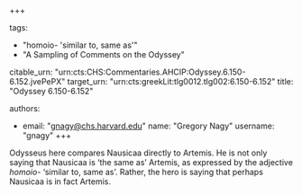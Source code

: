 +++

tags:
- "homoio- &#39;similar to, same as&#39;"
- "A Sampling of Comments on the Odyssey"

citable_urn: "urn:cts:CHS:Commentaries.AHCIP:Odyssey.6.150-6.152.jvePePX"
target_urn: "urn:cts:greekLit:tlg0012.tlg002:6.150-6.152"
title: "Odyssey 6.150-6.152"

authors:
- email: "gnagy@chs.harvard.edu"
  name: "Gregory Nagy"
  username: "gnagy"
+++

<p>Odysseus here compares Nausicaa directly to Artemis. He is not only saying that Nausicaa is ‘the same as’ Artemis, as expressed by the adjective <em>homoio-</em> ‘similar to, same as’. Rather, the hero is saying that perhaps Nausicaa is in fact Artemis. </p>